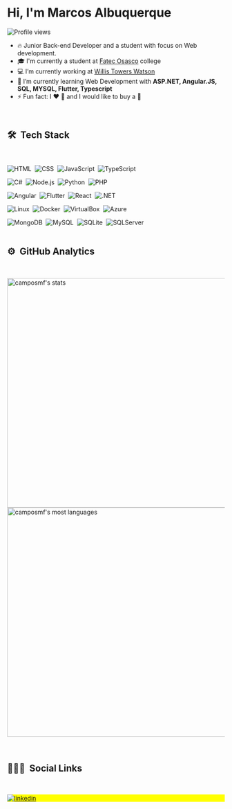<h1 align="left">Hi, I'm Marcos Albuquerque</h1>
<p align="left"> <img src="https://komarev.com/ghpvc/?username=camposmf&color=yellow" alt="Profile views" /> </p>

- 🔥 Junior Back-end Developer and a student with focus on Web development.
- 🎓 I'm currently a student at [Fatec Osasco](https://fatecosasco.edu.br/fatec/) college
- 💻 I’m currently working at [Willis Towers Watson](https://www.wtwco.com/pt-BR)
- 🌱 I’m currently learning Web Development with **ASP.NET, Angular.JS, SQL, MYSQL, Flutter, Typescript**
- ⚡ Fun fact:  I ❤️️ 🎸 and I would like to buy a 🍔
<br/>

## 🛠 &nbsp;Tech Stack

<br/>

![HTML](https://img.shields.io/badge/HTML5-E34F26?style=flat&logo=html5&logoColor=white)&nbsp;
![CSS](https://img.shields.io/badge/CSS3-1572B6?style=flat&logo=css3&logoColor=white)&nbsp;
![JavaScript](https://img.shields.io/badge/JavaScript-323330?style=flat&logo=javascript&logoColor=F7DF1E)&nbsp;
![TypeScript](https://img.shields.io/badge/TypeScript-007ACC?style=flat&logo=typescript&logoColor=white)&nbsp;

![C#](https://img.shields.io/badge/CSharp-purple?style=for-the-flat&logo=csharp)&nbsp;
![Node.js](https://img.shields.io/badge/Node%20js-339933?style=flat&logo=nodedotjs&logoColor=white)&nbsp;
![Python](https://img.shields.io/badge/Python-3670A0?style=flat-logo&logo=python&logoColor=ffdd54)&nbsp;
![PHP](https://img.shields.io/badge/PHP-777BB4?style=flat&logo=php&logoColor=white)&nbsp;

![Angular](https://img.shields.io/badge/Angular-DD0031?style=flat&logo=angular&logoColor=white)&nbsp;
![Flutter](https://img.shields.io/badge/Flutter-02569B?style=flat&logo=flutter&logoColor=white)&nbsp;
![React](https://img.shields.io/badge/React-20232A?style=flat&logo=react&logoColor=61DAFB)&nbsp;
![.NET](https://img.shields.io/badge/.NET-512BD4?style=flat&logo=dotnet&logoColor=white)&nbsp;

![Linux](https://img.shields.io/badge/Linux-FCC624?style=flat&logo=linux&logoColor=black)&nbsp;
![Docker](https://img.shields.io/badge/Docker-2CA5E0?style=flat&logo=docker&logoColor=white)&nbsp;
![VirtualBox](https://img.shields.io/badge/VirtualBox-21416b?style=flat&logo=VirtualBox&logoColor=whit)&nbsp;
![Azure](https://img.shields.io/badge/Azure-0078D7?style=flat&logo=azure-devops&logoColor=white)&nbsp;

![MongoDB](https://img.shields.io/badge/MongoDB-4EA94B?style=flat&logo=mongodb&logoColor=white)&nbsp;
![MySQL](https://img.shields.io/badge/MySQL-005C84?style=flat&logo=mysql&logoColor=white)&nbsp;
![SQLite](https://img.shields.io/badge/SQLite-07405E?style=flat&logo=sqlite&logoColor=white)&nbsp;
![SQLServer](https://img.shields.io/badge/SQL_Server-CC2927?style=flat&logo=microsoft-sql-server&logoColor=white)&nbsp;
<br/>
<br/>

## ⚙️ &nbsp;GitHub Analytics

<br/>

<p align="left">
<img width="530em" src="https://github-readme-stats.vercel.app/api?username=camposmf&show_icons=true&theme=vision-friendly-dark" alt="camposmf's stats"/>
<img width="530em" src="https://github-readme-stats.vercel.app/api/top-langs/?username=camposmf&layout=compact&theme=vision-friendly-dark" alt="camposmf's most languages"/>
</p>

<br/>

## 👨🏽‍🦲 &nbsp;Social Links
<br/>
<p align="left" style="background:yellow">
<a href="https://www.linkedin.com/in/marcos-albuquerque-0146b2172/" target="_blank">
  <img align="center" src="https://img.shields.io/badge/Marcos Albuquerque-0077B5?style=flat&logo=linkedin&logoColor=white" alt="linkedin"/>
</a>
</p>
